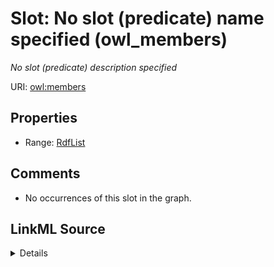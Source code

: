 

# Slot: No slot (predicate) name specified (owl_members)


_No slot (predicate) description specified_







URI: [owl:members](http://www.w3.org/2002/07/owl#members)



<!-- no inheritance hierarchy -->








## Properties

* Range: [RdfList](../classes/RdfList.md)





## Comments

* No occurrences of this slot in the graph.



## LinkML Source

<details>

```yaml
name: owl_members
description: No slot (predicate) description specified
title: No slot (predicate) name specified
comments:
- No occurrences of this slot in the graph.
from_schema: sawgraph-kg
rank: 1000
slot_uri: owl:members
alias: owl_members
range: rdf_List

```
</details>